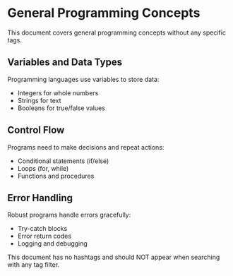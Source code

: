 # General Programming Concepts

This document covers general programming concepts without any specific tags.

## Variables and Data Types

Programming languages use variables to store data:
- Integers for whole numbers
- Strings for text
- Booleans for true/false values

## Control Flow

Programs need to make decisions and repeat actions:
- Conditional statements (if/else)
- Loops (for, while)
- Functions and procedures

## Error Handling

Robust programs handle errors gracefully:
- Try-catch blocks
- Error return codes
- Logging and debugging

This document has no hashtags and should NOT appear when searching with any tag filter.
